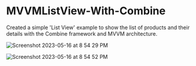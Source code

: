 # MVVMListView-With-Combine
Created a simple 'List View' example to show the list of products and their details with the Combine framework and MVVM architecture.



![Screenshot 2023-05-16 at 8 54 29 PM](https://github.com/aashish124/MVVMListView-With-Combine/assets/109128539/dfd14057-51b6-4d0b-8b18-55104a001328)

![Screenshot 2023-05-16 at 8 54 52 PM](https://github.com/aashish124/MVVMListView-With-Combine/assets/109128539/3d460202-c7c6-4d27-8608-7ca4c20a35c4)
